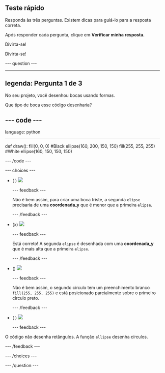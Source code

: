 ## Teste rápido

Responda às três perguntas. Existem dicas para guiá-lo para a resposta correta.

Após responder cada pergunta, clique em **Verificar minha resposta**.

Divirta-se!

Divirta-se!

--- question ---

---
legenda: Pergunta 1 de 3
---

No seu projeto, você desenhou bocas usando formas.

Que tipo de boca esse código desenharia?

--- code ---
---
language: python

---
def draw(): fill(0, 0, 0) #Black ellipse(160, 200, 150, 150) fill(255, 255, 255) #White ellipse(160, 150, 150, 150)

--- /code ---

--- choices ---

- ( ) ![](images/sad-mouth.png)

  --- feedback ---

  Não é bem assim, para criar uma boca triste, a segunda `elipse` precisaria de uma **coordenada_y** que é menor que a primeira `elipse`.

  --- /feedback ---

- (x) ![](images/happy-mouth.png)

  --- feedback ---

  Está correto! A segunda `elipse` é desenhada com uma **coordenada_y** que é mais alta que a primeira `elipse`.

  --- /feedback ---

- () ![](images/circle-mouth.png)

  --- feedback ---

   Não é bem assim, o segundo círculo tem um preenchimento branco `fill(255, 255, 255)` e está posicionado parcialmente sobre o primeiro círculo preto.

  --- /feedback ---

- ( ) ![](images/square-mouth.png)

  --- feedback ---

O código não desenha retângulos. A função `ellipse` desenha círculos.

  --- /feedback ---

--- /choices ---

--- /question ---
